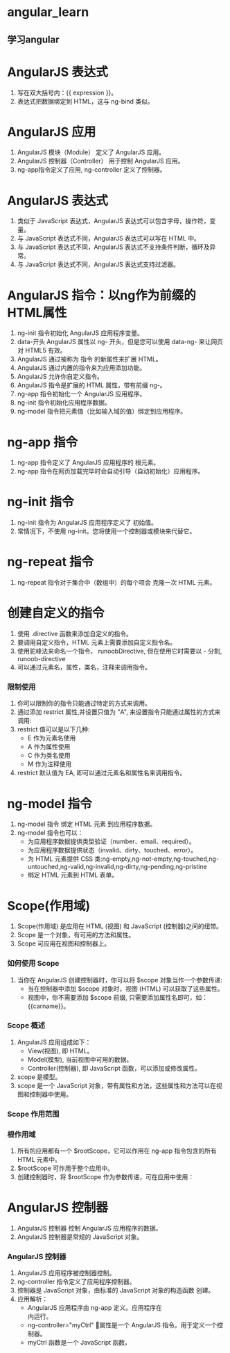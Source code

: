 # angular_learn
学习angular
---------------------

# AngularJS 表达式
1. 写在双大括号内：{{ expression }}。
2. 表达式把数据绑定到 HTML，这与 ng-bind 类似。

# AngularJS 应用
1. AngularJS 模块（Module） 定义了 AngularJS 应用。
2. AngularJS 控制器（Controller） 用于控制 AngularJS 应用。
3. ng-app指令定义了应用, ng-controller 定义了控制器。

# AngularJS 表达式
1. 类似于 JavaScript 表达式，AngularJS 表达式可以包含字母，操作符，变量。
2. 与 JavaScript 表达式不同，AngularJS 表达式可以写在 HTML 中。
3. 与 JavaScript 表达式不同，AngularJS 表达式不支持条件判断，循环及异常。
4. 与 JavaScript 表达式不同，AngularJS 表达式支持过滤器。

# AngularJS 指令：以ng作为前缀的HTML属性
1. ng-init 指令初始化 AngularJS 应用程序变量。
2. data-开头 AngularJS 属性以 ng- 开头，但是您可以使用 data-ng- 来让网页对 HTML5 有效。
3. AngularJS 通过被称为 指令 的新属性来扩展 HTML。
4. AngularJS 通过内置的指令来为应用添加功能。
5. AngularJS 允许你自定义指令。
6. AngularJS 指令是扩展的 HTML 属性，带有前缀 ng-。
7. ng-app 指令初始化一个 AngularJS 应用程序。
8. ng-init 指令初始化应用程序数据。
9. ng-model 指令把元素值（比如输入域的值）绑定到应用程序。

# ng-app 指令
1. ng-app 指令定义了 AngularJS 应用程序的 根元素。
2. ng-app 指令在网页加载完毕时会自动引导（自动初始化）应用程序。

# ng-init 指令
1. ng-init 指令为 AngularJS 应用程序定义了 初始值。
2. 常情况下，不使用 ng-init。您将使用一个控制器或模块来代替它。



# ng-repeat 指令
1. ng-repeat 指令对于集合中（数组中）的每个项会 克隆一次 HTML 元素。

# 创建自定义的指令
1. 使用 .directive 函数来添加自定义的指令。
2. 要调用自定义指令，HTML 元素上需要添加自定义指令名。
3. 使用驼峰法来命名一个指令， runoobDirective, 但在使用它时需要以 - 分割, runoob-directive
4. 可以通过元素名，属性，类名，注释来调用指令。

### 限制使用
1. 你可以限制你的指令只能通过特定的方式来调用。
2. 通过添加 restrict 属性,并设置只值为 "A", 来设置指令只能通过属性的方式来调用:
3. restrict 值可以是以下几种:
    + E 作为元素名使用
    + A 作为属性使用
    + C 作为类名使用
    + M 作为注释使用
4. restrict 默认值为 EA, 即可以通过元素名和属性名来调用指令。


# ng-model 指令
1. ng-model 指令 绑定 HTML 元素 到应用程序数据。
2. ng-model 指令也可以：
    + 为应用程序数据提供类型验证（number、email、required）。
    + 为应用程序数据提供状态（invalid、dirty、touched、error）。
    + 为 HTML 元素提供 CSS 类:ng-empty,ng-not-empty,ng-touched,ng-untouched,ng-valid,ng-invalid,ng-dirty,ng-pending,ng-pristine
    + 绑定 HTML 元素到 HTML 表单。



# Scope(作用域)
1. Scope(作用域) 是应用在 HTML (视图) 和 JavaScript (控制器)之间的纽带。
2. Scope 是一个对象，有可用的方法和属性。
3. Scope 可应用在视图和控制器上。

### 如何使用 Scope
1. 当你在 AngularJS 创建控制器时，你可以将 $scope 对象当作一个参数传递:
   + 当在控制器中添加 $scope 对象时，视图 (HTML) 可以获取了这些属性。
   + 视图中，你不需要添加 $scope 前缀, 只需要添加属性名即可，如： {{carname}}。

### Scope 概述
1. AngularJS 应用组成如下：
    + View(视图), 即 HTML。
    + Model(模型), 当前视图中可用的数据。
    + Controller(控制器), 即 JavaScript 函数，可以添加或修改属性。
2. scope 是模型。
3. scope 是一个 JavaScript 对象，带有属性和方法，这些属性和方法可以在视图和控制器中使用。

### Scope 作用范围

### 根作用域
1. 所有的应用都有一个 $rootScope，它可以作用在 ng-app 指令包含的所有 HTML 元素中。
2. $rootScope 可作用于整个应用中。
3. 创建控制器时，将 $rootScope 作为参数传递，可在应用中使用：


# AngularJS 控制器
1. AngularJS 控制器 控制 AngularJS 应用程序的数据。
2. AngularJS 控制器是常规的 JavaScript 对象。

### AngularJS 控制器
1. AngularJS 应用程序被控制器控制。
2. ng-controller 指令定义了应用程序控制器。
3. 控制器是 JavaScript 对象，由标准的 JavaScript 对象的构造函数 创建。
4. 应用解析：
   + AngularJS 应用程序由 ng-app 定义。应用程序在 <div> 内运行。
   + ng-controller="myCtrl" 属性是一个 AngularJS 指令。用于定义一个控制器。
   + myCtrl 函数是一个 JavaScript 函数。
